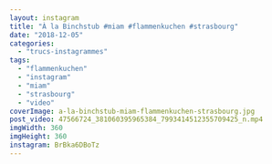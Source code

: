 ```yaml
---
layout: instagram
title: "À la Binchstub #miam #flammenkuchen #strasbourg"
date: "2018-12-05"
categories: 
  - "trucs-instagrammes"
tags: 
  - "flammenkuchen"
  - "instagram"
  - "miam"
  - "strasbourg"
  - "video"
coverImage: a-la-binchstub-miam-flammenkuchen-strasbourg.jpg
post_video: 47566724_381060395965384_7993414512355709425_n.mp4
imgWidth: 360
imgHeight: 360
instagram: BrBka6DBoTz
---
```

